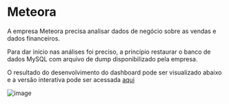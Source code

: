 # Meteora

A empresa Meteora precisa analisar dados de negócio sobre as vendas e dados financeiros.

Para dar início nas análises foi preciso, a princípio restaurar o banco de dados MySQL com arquivo de dump disponibilizado pela empresa.

O resultado do desenvolvimento do dashboard pode ser visualizado abaixo e a versão interativa pode ser acessada [aqui](https://app.powerbi.com/view?r=eyJrIjoiZDJkMzQzOWEtOTAwZi00YWE5LTk1ZTAtZGQ1M2ZlYjRlZTk2IiwidCI6IjJhZDMyYzlkLTMxNGItNDdiYi1hYzJiLTUzZDkwMTRmM2I3YyJ9)

![image](https://github.com/felipesbreve/ChallengeBI-3ed-Sem3/assets/72587609/11a5b25f-602a-4fa7-b105-9d76d3cee6ed#vitrinedev)
